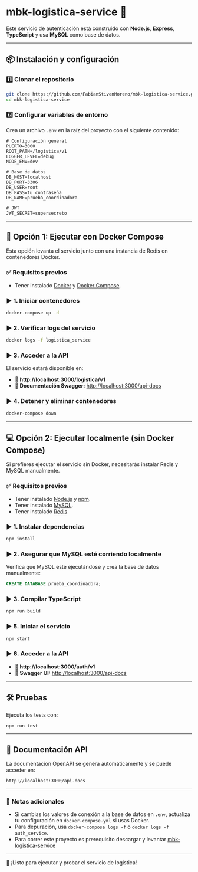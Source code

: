 # **mbk-logistica-service** 🚀

Este servicio de autenticación está construido con **Node.js**, **Express**, **TypeScript** y usa **MySQL** como base de datos.

---

## 📦 **Instalación y configuración**

### 1️⃣ **Clonar el repositorio**
```sh
git clone https://github.com/FabianStivenMoreno/mbk-logistica-service.git
cd mbk-logistica-service
```

### 2️⃣ **Configurar variables de entorno**
Crea un archivo `.env` en la raíz del proyecto con el siguiente contenido:

```env
# Configuración general
PUERTO=3000
ROOT_PATH=/logistica/v1
LOGGER_LEVEL=debug
NODE_ENV=dev

# Base de datos
DB_HOST=localhost
DB_PORT=3306
DB_USER=root
DB_PASS=tu_contraseña
DB_NAME=prueba_coordinadora

# JWT
JWT_SECRET=supersecreto
```

---

## 🚀 **Opción 1: Ejecutar con Docker Compose**
Esta opción levanta el servicio junto con una instancia de Redis en contenedores Docker.

### ✅ **Requisitos previos**
- Tener instalado [Docker](https://www.docker.com/) y [Docker Compose](https://docs.docker.com/compose/install/).

### ▶ **1. Iniciar contenedores**
```sh
docker-compose up -d
```

### ▶ **2. Verificar logs del servicio**
```sh
docker logs -f logistica_service
```

### ▶ **3. Acceder a la API**
El servicio estará disponible en:
- 🔗 **http://localhost:3000/logistica/v1**
- 🔗 **Documentación Swagger:** [http://localhost:3000/api-docs](http://localhost:3000/api-docs)

### ▶ **4. Detener y eliminar contenedores**
```sh
docker-compose down
```

---

## 💻 **Opción 2: Ejecutar localmente (sin Docker Compose)**
Si prefieres ejecutar el servicio sin Docker, necesitarás instalar Redis y MySQL manualmente.

### ✅ **Requisitos previos**
- Tener instalado [Node.js](https://nodejs.org/) y [npm](https://www.npmjs.com/).
- Tener instalado [MySQL](https://dev.mysql.com/downloads/installer/).
- Tener instalado [Redis](https://redis.io/downloads/)

### ▶ **1. Instalar dependencias**
```sh
npm install
```

### ▶ **2. Asegurar que MySQL esté corriendo localmente**
Verifica que MySQL esté ejecutándose y crea la base de datos manualmente:

```sql
CREATE DATABASE prueba_coordinadora;
```

### ▶ **3. Compilar TypeScript**
```sh
npm run build
```


### ▶ **5. Iniciar el servicio**
```sh
npm start
```

### ▶ **6. Acceder a la API**
- 🔗 **http://localhost:3000/auth/v1**
- 🔗 **Swagger UI:** [http://localhost:3000/api-docs](http://localhost:3000/api-docs)

---

## 🛠 **Pruebas**
Ejecuta los tests con:
```sh
npm run test
```

---

## 📖 **Documentación API**
La documentación OpenAPI se genera automáticamente y se puede acceder en:
```sh
http://localhost:3000/api-docs
```

---

### 📌 **Notas adicionales**
- Si cambias los valores de conexión a la base de datos en `.env`, actualiza tu configuración en `docker-compose.yml` si usas Docker.
- Para depuración, usa `docker-compose logs -f` o `docker logs -f auth_service`.
- Para correr este proyecto es prerequisito descargar y levantar [mbk-logistica-service](https://github.com/FabianStivenMoreno/mbk-auth-service) 

---

🚀 ¡Listo para ejecutar y probar el servicio de logistica!

